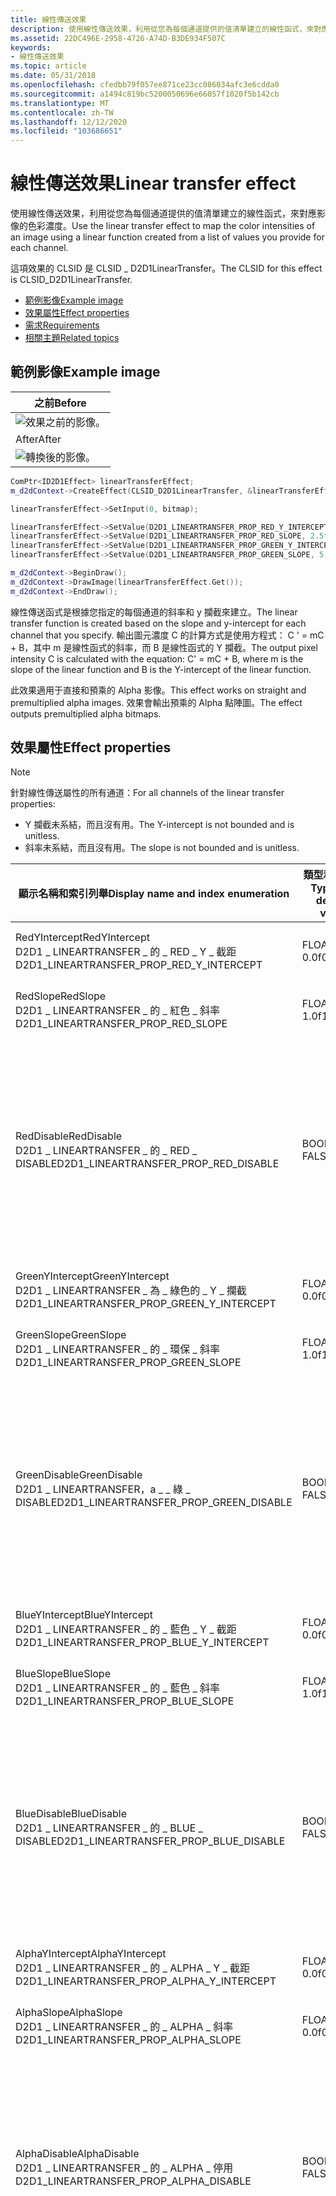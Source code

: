 ```yaml
---
title: 線性傳送效果
description: 使用線性傳送效果，利用從您為每個通道提供的值清單建立的線性函式，來對應影像的色彩濃度。
ms.assetid: 22DC496E-2958-4726-A74D-B3DE934F507C
keywords:
- 線性傳送效果
ms.topic: article
ms.date: 05/31/2018
ms.openlocfilehash: cfedbb79f057ee871ce23cc086034afc3e6cdda0
ms.sourcegitcommit: a1494c819bc5200050696e66057f1020f5b142cb
ms.translationtype: MT
ms.contentlocale: zh-TW
ms.lasthandoff: 12/12/2020
ms.locfileid: "103686651"
---
```

# <a name="linear-transfer-effect"></a><span data-ttu-id="39080-104">線性傳送效果</span><span class="sxs-lookup"><span data-stu-id="39080-104">Linear transfer effect</span></span>

<span data-ttu-id="39080-105">使用線性傳送效果，利用從您為每個通道提供的值清單建立的線性函式，來對應影像的色彩濃度。</span><span class="sxs-lookup"><span data-stu-id="39080-105">Use the linear transfer effect to map the color intensities of an image using a linear function created from a list of values you provide for each channel.</span></span>

<span data-ttu-id="39080-106">這項效果的 CLSID 是 CLSID \_ D2D1LinearTransfer。</span><span class="sxs-lookup"><span data-stu-id="39080-106">The CLSID for this effect is CLSID\_D2D1LinearTransfer.</span></span>

-   [<span data-ttu-id="39080-107">範例影像</span><span class="sxs-lookup"><span data-stu-id="39080-107">Example image</span></span>](#example-image)
-   [<span data-ttu-id="39080-108">效果屬性</span><span class="sxs-lookup"><span data-stu-id="39080-108">Effect properties</span></span>](#effect-properties)
-   [<span data-ttu-id="39080-109">需求</span><span class="sxs-lookup"><span data-stu-id="39080-109">Requirements</span></span>](#requirements)
-   [<span data-ttu-id="39080-110">相關主題</span><span class="sxs-lookup"><span data-stu-id="39080-110">Related topics</span></span>](#related-topics)

## <a name="example-image"></a><span data-ttu-id="39080-111">範例影像</span><span class="sxs-lookup"><span data-stu-id="39080-111">Example image</span></span>



| <span data-ttu-id="39080-112">之前</span><span class="sxs-lookup"><span data-stu-id="39080-112">Before</span></span>                                                          |
|-----------------------------------------------------------------|
| ![效果之前的影像。](images/default-before.jpg)      |
| <span data-ttu-id="39080-114">After</span><span class="sxs-lookup"><span data-stu-id="39080-114">After</span></span>                                                           |
| ![轉換後的影像。](images/13-lineartransfer.png) |



 


```C++
ComPtr<ID2D1Effect> linearTransferEffect;
m_d2dContext->CreateEffect(CLSID_D2D1LinearTransfer, &linearTransferEffect);

linearTransferEffect->SetInput(0, bitmap);

linearTransferEffect->SetValue(D2D1_LINEARTRANSFER_PROP_RED_Y_INTERCEPT, -1.0f);
linearTransferEffect->SetValue(D2D1_LINEARTRANSFER_PROP_RED_SLOPE, 2.5f);
linearTransferEffect->SetValue(D2D1_LINEARTRANSFER_PROP_GREEN_Y_INTERCEPT, -1.0f);
linearTransferEffect->SetValue(D2D1_LINEARTRANSFER_PROP_GREEN_SLOPE, 5.0f);

m_d2dContext->BeginDraw();
m_d2dContext->DrawImage(linearTransferEffect.Get());
m_d2dContext->EndDraw();
```



<span data-ttu-id="39080-116">線性傳送函式是根據您指定的每個通道的斜率和 y 攔截來建立。</span><span class="sxs-lookup"><span data-stu-id="39080-116">The linear transfer function is created based on the slope and y-intercept for each channel that you specify.</span></span> <span data-ttu-id="39080-117">輸出圖元濃度 C 的計算方式是使用方程式： C ' = mC + B，其中 m 是線性函式的斜率，而 B 是線性函式的 Y 攔截。</span><span class="sxs-lookup"><span data-stu-id="39080-117">The output pixel intensity C  is calculated with the equation: C' = mC + B, where m is the slope of the linear function and B is the Y-intercept of the linear function.</span></span>

<span data-ttu-id="39080-118">此效果適用于直接和預乘的 Alpha 影像。</span><span class="sxs-lookup"><span data-stu-id="39080-118">This effect works on straight and premultiplied alpha images.</span></span> <span data-ttu-id="39080-119">效果會輸出預乘的 Alpha 點陣圖。</span><span class="sxs-lookup"><span data-stu-id="39080-119">The effect outputs premultiplied alpha bitmaps.</span></span>

## <a name="effect-properties"></a><span data-ttu-id="39080-120">效果屬性</span><span class="sxs-lookup"><span data-stu-id="39080-120">Effect properties</span></span>

> [!Note]  
> <span data-ttu-id="39080-121">針對線性傳送屬性的所有通道：</span><span class="sxs-lookup"><span data-stu-id="39080-121">For all channels of the linear transfer properties:</span></span>
>
> -   <span data-ttu-id="39080-122">Y 攔截未系結，而且沒有用。</span><span class="sxs-lookup"><span data-stu-id="39080-122">The Y-intercept is not bounded and is unitless.</span></span>
> -   <span data-ttu-id="39080-123">斜率未系結，而且沒有用。</span><span class="sxs-lookup"><span data-stu-id="39080-123">The slope is not bounded and is unitless.</span></span>

 



| <span data-ttu-id="39080-124">顯示名稱和索引列舉</span><span class="sxs-lookup"><span data-stu-id="39080-124">Display name and index enumeration</span></span>                                                    | <span data-ttu-id="39080-125">類型和預設值</span><span class="sxs-lookup"><span data-stu-id="39080-125">Type and default value</span></span>           | <span data-ttu-id="39080-126">Description</span><span class="sxs-lookup"><span data-stu-id="39080-126">Description</span></span>                                                                                                                                                                                                                                                                                                                                                                                                                                                   |
|---------------------------------------------------------------------------------------|----------------------------------|---------------------------------------------------------------------------------------------------------------------------------------------------------------------------------------------------------------------------------------------------------------------------------------------------------------------------------------------------------------------------------------------------------------------------------------------------------------|
| <span data-ttu-id="39080-127">RedYIntercept</span><span class="sxs-lookup"><span data-stu-id="39080-127">RedYIntercept</span></span><br/> <span data-ttu-id="39080-128">D2D1 \_ LINEARTRANSFER \_ 的 \_ RED \_ Y \_ 截距</span><span class="sxs-lookup"><span data-stu-id="39080-128">D2D1\_LINEARTRANSFER\_PROP\_RED\_Y\_INTERCEPT</span></span><br/>     | <span data-ttu-id="39080-129">FLOAT</span><span class="sxs-lookup"><span data-stu-id="39080-129">FLOAT</span></span><br/> <span data-ttu-id="39080-130">0.0f</span><span class="sxs-lookup"><span data-stu-id="39080-130">0.0f</span></span><br/> | <span data-ttu-id="39080-131">紅色通道之線性函式的 Y 截距。</span><span class="sxs-lookup"><span data-stu-id="39080-131">The Y-intercept of the linear function for the Red channel.</span></span>                                                                                                                                                                                                                                                                                                                                                                                                   |
| <span data-ttu-id="39080-132">RedSlope</span><span class="sxs-lookup"><span data-stu-id="39080-132">RedSlope</span></span><br/> <span data-ttu-id="39080-133">D2D1 \_ LINEARTRANSFER \_ 的 \_ 紅色 \_ 斜率</span><span class="sxs-lookup"><span data-stu-id="39080-133">D2D1\_LINEARTRANSFER\_PROP\_RED\_SLOPE</span></span><br/>                 | <span data-ttu-id="39080-134">FLOAT</span><span class="sxs-lookup"><span data-stu-id="39080-134">FLOAT</span></span><br/> <span data-ttu-id="39080-135">1.0f</span><span class="sxs-lookup"><span data-stu-id="39080-135">1.0f</span></span><br/> | <span data-ttu-id="39080-136">紅色通道之線性函式的斜率。</span><span class="sxs-lookup"><span data-stu-id="39080-136">The slope of the linear function for the Red channel.</span></span>                                                                                                                                                                                                                                                                                                                                                                                                         |
| <span data-ttu-id="39080-137">RedDisable</span><span class="sxs-lookup"><span data-stu-id="39080-137">RedDisable</span></span><br/> <span data-ttu-id="39080-138">D2D1 \_ LINEARTRANSFER \_ 的 \_ RED \_ DISABLE</span><span class="sxs-lookup"><span data-stu-id="39080-138">D2D1\_LINEARTRANSFER\_PROP\_RED\_DISABLE</span></span><br/>             | <span data-ttu-id="39080-139">BOOL</span><span class="sxs-lookup"><span data-stu-id="39080-139">BOOL</span></span><br/> <span data-ttu-id="39080-140">FALSE</span><span class="sxs-lookup"><span data-stu-id="39080-140">FALSE</span></span><br/> | <span data-ttu-id="39080-141">如果您將此設定為 TRUE，則效果不會將傳送函式套用至紅色通道。</span><span class="sxs-lookup"><span data-stu-id="39080-141">If you set this to TRUE the effect does not apply the transfer function to the Red channel.</span></span> <span data-ttu-id="39080-142">如果您將此設定為 FALSE，效果會將 RedLinearTransfer 函式套用至紅色通道。</span><span class="sxs-lookup"><span data-stu-id="39080-142">If you set this to FALSE the effect applies the RedLinearTransfer function to the Red channel.</span></span>                                                                                                                                                                                                                                                                    |
| <span data-ttu-id="39080-143">GreenYIntercept</span><span class="sxs-lookup"><span data-stu-id="39080-143">GreenYIntercept</span></span><br/> <span data-ttu-id="39080-144">D2D1 \_ LINEARTRANSFER \_ 為 \_ 綠色的 \_ Y \_ 攔截</span><span class="sxs-lookup"><span data-stu-id="39080-144">D2D1\_LINEARTRANSFER\_PROP\_GREEN\_Y\_INTERCEPT</span></span><br/> | <span data-ttu-id="39080-145">FLOAT</span><span class="sxs-lookup"><span data-stu-id="39080-145">FLOAT</span></span><br/> <span data-ttu-id="39080-146">0.0f</span><span class="sxs-lookup"><span data-stu-id="39080-146">0.0f</span></span><br/> | <span data-ttu-id="39080-147">綠色通道的線性函式的 Y 攔截。</span><span class="sxs-lookup"><span data-stu-id="39080-147">The Y-intercept of the linear function for the Green channel.</span></span>                                                                                                                                                                                                                                                                                                                                                                                                 |
| <span data-ttu-id="39080-148">GreenSlope</span><span class="sxs-lookup"><span data-stu-id="39080-148">GreenSlope</span></span><br/> <span data-ttu-id="39080-149">D2D1 \_ LINEARTRANSFER \_ 的 \_ 環保 \_ 斜率</span><span class="sxs-lookup"><span data-stu-id="39080-149">D2D1\_LINEARTRANSFER\_PROP\_GREEN\_SLOPE</span></span><br/>             | <span data-ttu-id="39080-150">FLOAT</span><span class="sxs-lookup"><span data-stu-id="39080-150">FLOAT</span></span><br/> <span data-ttu-id="39080-151">1.0f</span><span class="sxs-lookup"><span data-stu-id="39080-151">1.0f</span></span><br/> | <span data-ttu-id="39080-152">綠色通道線性函式的斜率。</span><span class="sxs-lookup"><span data-stu-id="39080-152">The slope of the linear function for the Green channel.</span></span>                                                                                                                                                                                                                                                                                                                                                                                                       |
| <span data-ttu-id="39080-153">GreenDisable</span><span class="sxs-lookup"><span data-stu-id="39080-153">GreenDisable</span></span><br/> <span data-ttu-id="39080-154">D2D1 \_ LINEARTRANSFER，a \_ \_ 綠 \_ DISABLE</span><span class="sxs-lookup"><span data-stu-id="39080-154">D2D1\_LINEARTRANSFER\_PROP\_GREEN\_DISABLE</span></span><br/>         | <span data-ttu-id="39080-155">BOOL</span><span class="sxs-lookup"><span data-stu-id="39080-155">BOOL</span></span><br/> <span data-ttu-id="39080-156">FALSE</span><span class="sxs-lookup"><span data-stu-id="39080-156">FALSE</span></span><br/> | <span data-ttu-id="39080-157">如果您將此設定為 TRUE，則效果不會將傳送函式套用至綠色通道。</span><span class="sxs-lookup"><span data-stu-id="39080-157">If you set this to TRUE the effect does not apply the transfer function to the Green channel.</span></span> <span data-ttu-id="39080-158">如果您將此設定為 FALSE，則會將 GreenLinearTransfer 函式套用至綠色通道。</span><span class="sxs-lookup"><span data-stu-id="39080-158">If you set this to FALSE it applies the GreenLinearTransfer function to the Green channel.</span></span>                                                                                                                                                                                                                                                                      |
| <span data-ttu-id="39080-159">BlueYIntercept</span><span class="sxs-lookup"><span data-stu-id="39080-159">BlueYIntercept</span></span><br/> <span data-ttu-id="39080-160">D2D1 \_ LINEARTRANSFER \_ 的 \_ 藍色 \_ Y \_ 截距</span><span class="sxs-lookup"><span data-stu-id="39080-160">D2D1\_LINEARTRANSFER\_PROP\_BLUE\_Y\_INTERCEPT</span></span><br/>   | <span data-ttu-id="39080-161">FLOAT</span><span class="sxs-lookup"><span data-stu-id="39080-161">FLOAT</span></span><br/> <span data-ttu-id="39080-162">0.0f</span><span class="sxs-lookup"><span data-stu-id="39080-162">0.0f</span></span><br/> | <span data-ttu-id="39080-163">藍色色板線性函式的 Y 攔截。</span><span class="sxs-lookup"><span data-stu-id="39080-163">The Y-intercept of the linear function for the Blue channel.</span></span>                                                                                                                                                                                                                                                                                                                                                                                                  |
| <span data-ttu-id="39080-164">BlueSlope</span><span class="sxs-lookup"><span data-stu-id="39080-164">BlueSlope</span></span><br/> <span data-ttu-id="39080-165">D2D1 \_ LINEARTRANSFER \_ 的 \_ 藍色 \_ 斜率</span><span class="sxs-lookup"><span data-stu-id="39080-165">D2D1\_LINEARTRANSFER\_PROP\_BLUE\_SLOPE</span></span><br/>               | <span data-ttu-id="39080-166">FLOAT</span><span class="sxs-lookup"><span data-stu-id="39080-166">FLOAT</span></span><br/> <span data-ttu-id="39080-167">1.0f</span><span class="sxs-lookup"><span data-stu-id="39080-167">1.0f</span></span><br/> | <span data-ttu-id="39080-168">藍色色板的線性函數斜率。</span><span class="sxs-lookup"><span data-stu-id="39080-168">The slope of the linear function for the Blue channel.</span></span>                                                                                                                                                                                                                                                                                                                                                                                                        |
| <span data-ttu-id="39080-169">BlueDisable</span><span class="sxs-lookup"><span data-stu-id="39080-169">BlueDisable</span></span><br/> <span data-ttu-id="39080-170">D2D1 \_ LINEARTRANSFER \_ 的 \_ BLUE \_ DISABLE</span><span class="sxs-lookup"><span data-stu-id="39080-170">D2D1\_LINEARTRANSFER\_PROP\_BLUE\_DISABLE</span></span><br/>           | <span data-ttu-id="39080-171">BOOL</span><span class="sxs-lookup"><span data-stu-id="39080-171">BOOL</span></span><br/> <span data-ttu-id="39080-172">FALSE</span><span class="sxs-lookup"><span data-stu-id="39080-172">FALSE</span></span><br/> | <span data-ttu-id="39080-173">如果您將此設定為 TRUE，則效果不會將傳送函式套用至藍色通道。</span><span class="sxs-lookup"><span data-stu-id="39080-173">If you set this to TRUE the effect does not apply the transfer function to the Blue channel.</span></span> <span data-ttu-id="39080-174">如果您將此設定為 FALSE，則會將 BlueLinearTransfer 函式套用至藍色通道。</span><span class="sxs-lookup"><span data-stu-id="39080-174">If you set this to FALSE it applies the BlueLinearTransfer function to the Blue channel.</span></span>                                                                                                                                                                                                                                                                         |
| <span data-ttu-id="39080-175">AlphaYIntercept</span><span class="sxs-lookup"><span data-stu-id="39080-175">AlphaYIntercept</span></span><br/> <span data-ttu-id="39080-176">D2D1 \_ LINEARTRANSFER \_ 的 \_ ALPHA \_ Y \_ 截距</span><span class="sxs-lookup"><span data-stu-id="39080-176">D2D1\_LINEARTRANSFER\_PROP\_ALPHA\_Y\_INTERCEPT</span></span><br/> | <span data-ttu-id="39080-177">FLOAT</span><span class="sxs-lookup"><span data-stu-id="39080-177">FLOAT</span></span><br/> <span data-ttu-id="39080-178">0.0f</span><span class="sxs-lookup"><span data-stu-id="39080-178">0.0f</span></span><br/> | <span data-ttu-id="39080-179">Alpha 色板線性函式的 Y 攔截。</span><span class="sxs-lookup"><span data-stu-id="39080-179">The Y-intercept of the linear function for the Alpha channel.</span></span>                                                                                                                                                                                                                                                                                                                                                                                                 |
| <span data-ttu-id="39080-180">AlphaSlope</span><span class="sxs-lookup"><span data-stu-id="39080-180">AlphaSlope</span></span><br/> <span data-ttu-id="39080-181">D2D1 \_ LINEARTRANSFER \_ 的 \_ ALPHA \_ 斜率</span><span class="sxs-lookup"><span data-stu-id="39080-181">D2D1\_LINEARTRANSFER\_PROP\_ALPHA\_SLOPE</span></span><br/>             | <span data-ttu-id="39080-182">FLOAT</span><span class="sxs-lookup"><span data-stu-id="39080-182">FLOAT</span></span><br/> <span data-ttu-id="39080-183">0.0f</span><span class="sxs-lookup"><span data-stu-id="39080-183">0.0f</span></span><br/> | <span data-ttu-id="39080-184">Alpha 色板線性函數的斜率。</span><span class="sxs-lookup"><span data-stu-id="39080-184">The slope of the linear function for the Alpha channel.</span></span>                                                                                                                                                                                                                                                                                                                                                                                                       |
| <span data-ttu-id="39080-185">AlphaDisable</span><span class="sxs-lookup"><span data-stu-id="39080-185">AlphaDisable</span></span><br/> <span data-ttu-id="39080-186">D2D1 \_ LINEARTRANSFER \_ 的 \_ ALPHA \_ 停用</span><span class="sxs-lookup"><span data-stu-id="39080-186">D2D1\_LINEARTRANSFER\_PROP\_ALPHA\_DISABLE</span></span><br/>         | <span data-ttu-id="39080-187">BOOL</span><span class="sxs-lookup"><span data-stu-id="39080-187">BOOL</span></span><br/> <span data-ttu-id="39080-188">FALSE</span><span class="sxs-lookup"><span data-stu-id="39080-188">FALSE</span></span><br/> | <span data-ttu-id="39080-189">如果您將此設定為 TRUE，則效果不會將傳送函式套用至 Alpha 通道。</span><span class="sxs-lookup"><span data-stu-id="39080-189">If you set this to TRUE the effect does not apply the transfer function to the Alpha channel.</span></span> <span data-ttu-id="39080-190">如果您將此設定為 FALSE，則會將 AlphaLinearTransfer 函式套用至 Alpha 色板。</span><span class="sxs-lookup"><span data-stu-id="39080-190">If you set this to FALSE it applies the AlphaLinearTransfer function to the Alpha channel.</span></span>                                                                                                                                                                                                                                                                      |
| <span data-ttu-id="39080-191">ClampOutput</span><span class="sxs-lookup"><span data-stu-id="39080-191">ClampOutput</span></span><br/> <span data-ttu-id="39080-192">D2D1 LINEARTRANSFER 的一種 \_ \_ \_ 夾具 \_ 輸出</span><span class="sxs-lookup"><span data-stu-id="39080-192">D2D1\_LINEARTRANSFER\_PROP\_CLAMP\_OUTPUT</span></span><br/>           | <span data-ttu-id="39080-193">BOOL</span><span class="sxs-lookup"><span data-stu-id="39080-193">BOOL</span></span><br/> <span data-ttu-id="39080-194">FALSE</span><span class="sxs-lookup"><span data-stu-id="39080-194">FALSE</span></span><br/> | <span data-ttu-id="39080-195">效果在效果之前個色彩值是否會將值傳遞給圖形中的下一個效果。</span><span class="sxs-lookup"><span data-stu-id="39080-195">Whether the effect clamps color values to between 0 and 1 before the effect passes the values to the next effect in the graph.</span></span> <span data-ttu-id="39080-196">效果會在 premultiplies Alpha 之前個值。</span><span class="sxs-lookup"><span data-stu-id="39080-196">The effect clamps the values before it premultiplies the alpha .</span></span><br/> <span data-ttu-id="39080-197">如果您將此設定為 TRUE，效果會將值設為夾具。</span><span class="sxs-lookup"><span data-stu-id="39080-197">If you set this to TRUE the effect will clamp the values.</span></span> <span data-ttu-id="39080-198">如果您將此值設定為 FALSE，效果將不會顯示色彩值，但其他效果和輸出介面可能會在這些值的精確度不夠高時，將這些值設定為夾具。</span><span class="sxs-lookup"><span data-stu-id="39080-198">If you set this to FALSE, the effect will not clamp the color values, but other effects and the output surface may clamp the values if they are not of high enough precision.</span></span><br/> |



 

## <a name="requirements"></a><span data-ttu-id="39080-199">規格需求</span><span class="sxs-lookup"><span data-stu-id="39080-199">Requirements</span></span>



| <span data-ttu-id="39080-200">需求</span><span class="sxs-lookup"><span data-stu-id="39080-200">Requirement</span></span> | <span data-ttu-id="39080-201">值</span><span class="sxs-lookup"><span data-stu-id="39080-201">Value</span></span> |
|--------------------------|------------------------------------------------------------------------------------|
| <span data-ttu-id="39080-202">最低支援的用戶端</span><span class="sxs-lookup"><span data-stu-id="39080-202">Minimum supported client</span></span> | <span data-ttu-id="39080-203">適用于 Windows 7 desktop app 的 Windows 8 和平臺更新 \[ \| windows Store 應用程式\]</span><span class="sxs-lookup"><span data-stu-id="39080-203">Windows 8 and Platform Update for Windows 7 \[desktop apps \| Windows Store apps\]</span></span> |
| <span data-ttu-id="39080-204">最低支援的伺服器</span><span class="sxs-lookup"><span data-stu-id="39080-204">Minimum supported server</span></span> | <span data-ttu-id="39080-205">適用于 Windows 7 desktop app 的 Windows 8 和平臺更新 \[ \| windows Store 應用程式\]</span><span class="sxs-lookup"><span data-stu-id="39080-205">Windows 8 and Platform Update for Windows 7 \[desktop apps \| Windows Store apps\]</span></span> |
| <span data-ttu-id="39080-206">標頭</span><span class="sxs-lookup"><span data-stu-id="39080-206">Header</span></span>                   | <span data-ttu-id="39080-207">d2d1effects。h</span><span class="sxs-lookup"><span data-stu-id="39080-207">d2d1effects.h</span></span>                                                                      |
| <span data-ttu-id="39080-208">程式庫</span><span class="sxs-lookup"><span data-stu-id="39080-208">Library</span></span>                  | <span data-ttu-id="39080-209">d2d1 .lib，dxguid .lib</span><span class="sxs-lookup"><span data-stu-id="39080-209">d2d1.lib, dxguid.lib</span></span>                                                               |



 

## <a name="related-topics"></a><span data-ttu-id="39080-210">相關主題</span><span class="sxs-lookup"><span data-stu-id="39080-210">Related topics</span></span>

<dl> <dt>

[<span data-ttu-id="39080-211">**ID2D1Effect**</span><span class="sxs-lookup"><span data-stu-id="39080-211">**ID2D1Effect**</span></span>](/windows/win32/api/d2d1_1/nn-d2d1_1-id2d1effect)
</dt> </dl>

 

